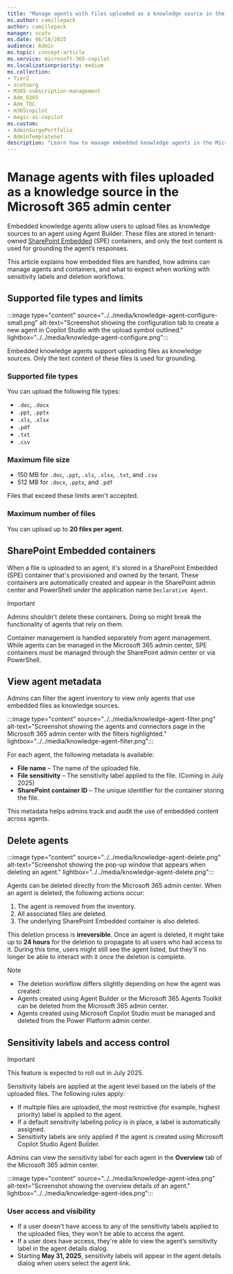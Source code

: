 ```yaml
---
title: "Manage agents with files uploaded as a knowledge source in the Microsoft 365 admin center"
ms.author: camillepack
author: camillepack
manager: scotv
ms.date: 06/18/2025
audience: Admin
ms.topic: concept-article
ms.service: microsoft-365-copilot
ms.localizationpriority: medium
ms.collection:
- Tier2
- scotvorg
- M365-subscription-management
- Adm_O365
- Adm_TOC
- m365copilot
- magic-ai-copilot
ms.custom:
- AdminSurgePortfolio
- AdminTemplateSet
description: "Learn how to manage embedded knowledge agents in the Microsoft 365 admin center, including file uploads, container handling, and sensitivity labels."
---
```


# Manage agents with files uploaded as a knowledge source in the Microsoft 365 admin center

Embedded knowledge agents allow users to upload files as knowledge sources to an agent using Agent Builder. These files are stored in tenant-owned [SharePoint Embedded](/sharepoint/dev/embedded/overview) (SPE) containers, and only the text content is used for grounding the agent’s responses.  

This article explains how embedded files are handled, how admins can manage agents and containers, and what to expect when working with sensitivity labels and deletion workflows.

## Supported file types and limits

:::image type="content" source="../../media/knowledge-agent-configure-small.png" alt-text="Screenshot showing the configuration tab to create a new agent in Copilot Studio with the upload symbol outlined." lightbox="../../media/knowledge-agent-configure.png":::

Embedded knowledge agents support uploading files as knowledge sources. Only the text content of these files is used for grounding.

### Supported file types

You can upload the following file types:

- `.doc`, `.docx`  
- `.ppt`, `.pptx`  
- `.xls`, `.xlsx`  
- `.pdf`  
- `.txt`  
- `.csv`

### Maximum file size

- 150 MB for `.doc`, `.ppt`, `.xls`, `.xlsx`, `.txt`, and `.csv`
- 512 MB for `.docx`, `.pptx`, and `.pdf`  

Files that exceed these limits aren't accepted.

### Maximum number of files

You can upload up to **20 files per agent**.

## SharePoint Embedded containers

When a file is uploaded to an agent, it's stored in a SharePoint Embedded (SPE) container that's provisioned and owned by the tenant. These containers are automatically created and appear in the SharePoint admin center and PowerShell under the application name `Declarative Agent`.

>[!IMPORTANT]
> Admins shouldn't delete these containers. Doing so might break the functionality of agents that rely on them.

Container management is handled separately from agent management. While agents can be managed in the Microsoft 365 admin center, SPE containers must be managed through the SharePoint admin center or via PowerShell.

## View agent metadata

Admins can filter the agent inventory to view only agents that use embedded files as knowledge sources. 

:::image type="content" source="../../media/knowledge-agent-filter.png" alt-text="Screenshot showing the agents and connectors page in the Microsoft 365 admin center with the filters highlighted." lightbox="../../media/knowledge-agent-filter.png":::

For each agent, the following metadata is available:

- **File name** – The name of the uploaded file.  
- **File sensitivity** – The sensitivity label applied to the file. (Coming in July 2025)
- **SharePoint container ID** – The unique identifier for the container storing the file.  

This metadata helps admins track and audit the use of embedded content across agents.

## Delete agents

:::image type="content" source="../../media/knowledge-agent-delete.png" alt-text="Screenshot showing the pop-up window that appears when deleting an agent." lightbox="../../media/knowledge-agent-delete.png":::

Agents can be deleted directly from the Microsoft 365 admin center. When an agent is deleted, the following actions occur:

1. The agent is removed from the inventory.  
2. All associated files are deleted.  
3. The underlying SharePoint Embedded container is also deleted.  

This deletion process is **irreversible**. Once an agent is deleted, it might take up to **24 hours** for the deletion to propagate to all users who had access to it. During this time, users might still see the agent listed, but they'll no longer be able to interact with it once the deletion is complete.

>[!NOTE]
>
> - The deletion workflow differs slightly depending on how the agent was created:
> - Agents created using Agent Builder or the Microsoft 365 Agents Toolkit can be deleted from the Microsoft 365 admin center.  
> - Agents created using Microsoft Copilot Studio must be managed and deleted from the Power Platform admin center.

## Sensitivity labels and access control

>[!IMPORTANT]
> This feature is expected to roll out in July 2025.

Sensitivity labels are applied at the agent level based on the labels of the uploaded files. The following rules apply:

- If multiple files are uploaded, the most restrictive (for example, highest priority) label is applied to the agent.  
- If a default sensitivity labeling policy is in place, a label is automatically assigned.  
- Sensitivity labels are only applied if the agent is created using Microsoft Copilot Studio Agent Builder.

Admins can view the sensitivity label for each agent in the **Overview** tab of the Microsoft 365 admin center.

:::image type="content" source="../../media/knowledge-agent-idea.png" alt-text="Screenshot showing the overview details of an agent." lightbox="../../media/knowledge-agent-idea.png":::

### User access and visibility

- If a user doesn't have access to any of the sensitivity labels applied to the uploaded files, they won't be able to access the agent.  
- If a user does have access, they're able to view the agent’s sensitivity label in the agent details dialog.  
- Starting **May 31, 2025**, sensitivity labels will appear in the agent details dialog when users select the agent link.
